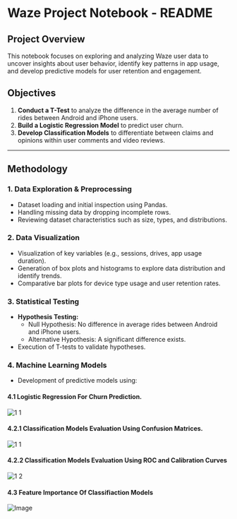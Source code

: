 # Waze Project Notebook - README

## Project Overview
This notebook focuses on exploring and analyzing Waze user data to uncover insights about user behavior, identify key patterns in app usage, and develop predictive models for user retention and engagement.

## Objectives
1. **Conduct a T-Test** to analyze the difference in the average number of rides between Android and iPhone users.
2. **Build a Logistic Regression Model** to predict user churn.
3. **Develop Classification Models** to differentiate between claims and opinions within user comments and video reviews.

---

## Methodology
### 1. Data Exploration & Preprocessing
- Dataset loading and initial inspection using Pandas.
- Handling missing data by dropping incomplete rows.
- Reviewing dataset characteristics such as size, types, and distributions.

### 2. Data Visualization
- Visualization of key variables (e.g., sessions, drives, app usage duration).
- Generation of box plots and histograms to explore data distribution and identify trends.
- Comparative bar plots for device type usage and user retention rates.

### 3. Statistical Testing
- **Hypothesis Testing:** 
  - Null Hypothesis: No difference in average rides between Android and iPhone users.
  - Alternative Hypothesis: A significant difference exists.
- Execution of T-tests to validate hypotheses.

### 4. Machine Learning Models
- Development of predictive models using:

#### 4.1 Logistic Regression For Churn Prediction.
![1 1](https://github.com/user-attachments/assets/4d606085-5911-49be-b8c1-366572d824a2)


#### 4.2.1 Classification Models Evaluation Using Confusion Matrices.
![1 1](https://github.com/user-attachments/assets/9fb2e01f-57cc-41cd-948d-9f688353f29c)

#### 4.2.2 Classification Models Evaluation Using ROC and Calibration Curves
![1 2](https://github.com/user-attachments/assets/c485fae5-f79e-4fe3-8b24-e401349e8ae1)

#### 4.3 Feature Importance Of Classifiaction Models
![Image](https://github.com/user-attachments/assets/25ac6bdf-52dd-4de9-90d5-3ea141bcf333)
